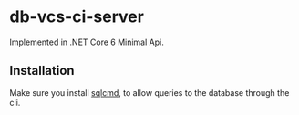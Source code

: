 # db-vcs-ci-server
Implemented in .NET Core 6 Minimal Api.

## Installation

Make sure you install [sqlcmd](https://docs.microsoft.com/en-us/sql/tools/sqlcmd-utility?view=sql-server-ver15), to allow queries to the database through the cli.
